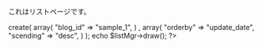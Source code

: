 これはリストページです。

<?php
$pageListGenerator = new \tomk79\pickles2\pageListGenerator\main($px);
$listMgr = $pageListGenerator->create(
	array(
	    "blog_id" => "sample_1",
	) ,
	array(
		"orderby" => "update_date",
		"scending" => "desc",
	)
);

echo $listMgr->draw();
?>
